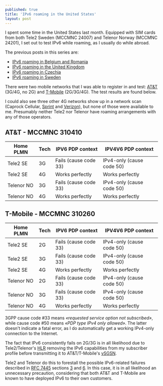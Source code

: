 ```yaml
---
published: true
title: 'IPv6 roaming in the United States'
layout: post
---
```


I spent some time in the United States last month. Equipped with SIM cards from
both Tele2 Sweden (MCCMNC 24007) and Telenor Norway (MCCMNC 24201), I set out
to test IPv6 while roaming, as I usually do while abroad.

The previous posts in this series are:

* [IPv6 roaming in Belgium and
  Romania](/2017/01/09/ipv6-roaming-in-belgium-and-romania.html)
* [IPv6 roaming in the United Kingdom](/2017/01/21/ipv6-roaming-in-the-uk.html)
* [IPv6 roaming in Czechia](/2017/10/12/ipv6-roaming-in-czechia.html)
* [IPv6 roaming in Sweden](/2017/10/15/ipv6-roaming-in-sweden.html)

There were two mobile networks that I was able to register in and test:
[AT&T](https://www.att.com/) (3G/4G, no 2G) and
[T-Mobile](https://www.t-mobile.com/) (2G/3G/4G). The test results are found
below.

I could also see three other 4G networks show up in a network scan (Caprock
Cellular, [Sprint](https://www.sprint.com/) and
[Verizon](https://www.verizonwireless.com/)), but none of those were available
to me. Presumably neither Tele2 nor Telenor have roaming arrangements with any
of those operators.

## AT&T - MCCMNC 310410

| Home PLMN  | Tech | IPV6 PDP context      | IPV4V6 PDP context        |
|------------|------|-----------------------|---------------------------|
| Tele2 SE   | 3G   | Fails (cause code 33) | IPv4-only (cause code 50) |
| Tele2 SE   | 4G   | Works perfectly       | Works perfectly           |
| Telenor NO | 3G   | Fails (cause code 33) | IPv4-only (cause code 50) |
| Telenor NO | 4G   | Works perfectly       | Works perfectly           |

## T-Mobile - MCCMNC 310260

| Home PLMN  | Tech | IPV6 PDP context      | IPV4V6 PDP context        |
|------------|------|-----------------------|---------------------------|
| Tele2 SE   | 2G   | Fails (cause code 33) | IPv4-only (cause code 50) |
| Tele2 SE   | 3G   | Fails (cause code 33) | IPv4-only (cause code 50) |
| Tele2 SE   | 4G   | Works perfectly       | Works perfectly           |
| Telenor NO | 2G   | Fails (cause code 33) | IPv4-only (cause code 50) |
| Telenor NO | 3G   | Fails (cause code 33) | IPv4-only (cause code 50) |
| Telenor NO | 4G   | Works perfectly       | Works perfectly           |

3GPP cause code #33 means _«requested service option not subscribed»_, while
cause code #50 means _«PDP type IPv4 only allowed»_. The latter doesn't
indicate a fatal error, as I do automatically get a working IPv4-only
connection to the Internet.

The fact that IPv6 consistently fails on 2G/3G is in all likelihood due to
Tele2/Telenor's
[HLR](https://en.wikipedia.org/wiki/Network_switching_subsystem#Home_location_register_.28HLR.29)
removing the IPv6 capabilities from my subscriber profile before transmitting
it to AT&T/T-Mobile's
[vSGSN](https://en.wikipedia.org/wiki/GPRS_core_network#Serving_GPRS_support_node_.28SGSN.29).

Tele2 and Telenor do this to forestall the possible IPv6-related failures
described in [RFC 7445](https://tools.ietf.org/html/rfc7445) sections
[3](https://tools.ietf.org/html/rfc7445#section-3) and
[6](https://tools.ietf.org/html/rfc7445#section-6). In this case, it is in all
likelihood an unnecessary precaution, considering that both AT&T and T-Mobile
are known to have deployed IPv6 to their own customers.
